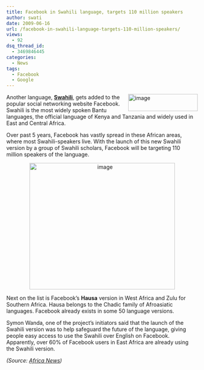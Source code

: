 ```yaml
---
title: Facebook in Swahili language, targets 110 million speakers
author: swati
date: 2009-06-16
url: /facebook-in-swahili-language-targets-110-million-speakers/
views:
  - 92
dsq_thread_id:
  - 3469846445
categories:
  - News
tags:
  - Facebook
  - Google
---
```

<img class="alignright wp-image-53240" style="border: 0pt none;margin-left: 0px;margin-right: 0px" src="http://cdn.devilsworkshop.org/files/2009/06/image40.png" border="0" alt="image" width="183" height="45" align="right" /> Another language, **<a href="http://www.facebook.com/topic.php?uid=4329892722&topic=6608" onclick="_gaq.push(['_trackEvent', 'outbound-article', 'http://www.facebook.com/topic.php?uid=4329892722&topic=6608', 'Swahili']);" >Swahili</a>**, gets added to the popular social networking website Facebook. Swahili is the most widely spoken Bantu languages, the official language of Kenya and Tanzania and widely used in East and Central Africa.

Over past 5 years, Facebook has vastly spread in these African areas, where most Swahili-speakers live. With the launch of this new Swahili version by a group of Swahili scholars, Facebook will be targeting 110 million speakers of the language.

<p style="text-align: center">
  <img class="aligncenter" style="border: 0pt none" src="http://cdn.devilsworkshop.org/files/2009/06/image39.png" border="0" alt="image" width="383" height="332" />
</p>

Next on the list is Facebook’s **Hausa** version in West Africa and Zulu for Southern Africa. Hausa belongs to the Chadic family of Afroasiatic languages. Facebook already exists in some 50 language versions.

Symon Wanda, one of the project&#8217;s initiators said that the launch of the Swahili version was to help safeguard the future of the language, giving people easy access to use the Swahili over English on Facebook. Apparently, over 60% of Facebook users in East Africa are already using the Swahili version.

*(Source: <a href="http://www.africanews.com/site/Facebook_Swahili_version_launched/list_messages/25455" onclick="_gaq.push(['_trackEvent', 'outbound-article', 'http://www.africanews.com/site/Facebook_Swahili_version_launched/list_messages/25455', 'Africa News']);" >Africa News</a>)*
